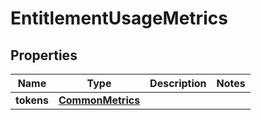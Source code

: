 
# EntitlementUsageMetrics

## Properties
Name | Type | Description | Notes
------------ | ------------- | ------------- | -------------
**tokens** | [**CommonMetrics**](CommonMetrics.md) |  | 



